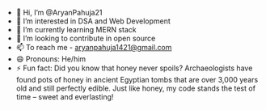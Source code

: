- 👋 Hi, I’m @AryanPahuja21
- 👀 I’m interested in DSA and Web Development
- 🌱 I’m currently learning MERN stack
- 💞️ I’m looking to contribute in open source
- 📫 To reach me - aryanpahuja1421@gmail.com
- 😄 Pronouns: He/him
- ⚡ Fun fact: Did you know that honey never spoils? Archaeologists have found pots of honey in ancient Egyptian tombs that are over 3,000 years old and still perfectly edible. Just like honey, my code stands the test of time – sweet and everlasting!
